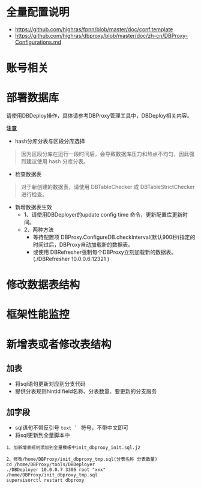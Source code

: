 # 全量配置说明
- https://github.com/highras/fpnn/blob/master/doc/conf.template
- https://github.com/highras/dbproxy/blob/master/doc/zh-cn/DBProxy-Configurations.md

# 账号相关
# 部署数据库
请使用DBDeploy操作，具体请参考DBProxy管理工具中，DBDeploy相关内容。

**注意**
- hash分库分表与区段分库选择
> 因为区段分库在运行一段时间后，会导致数据库压力和热点不均匀，因此强烈建议使用 hash 分库分表。

- 检查数据表
> 对于新创建的数据表，请使用 DBTableChecker 或 DBTableStrictChecker 进行检查。

- 新增数据表生效
  - 1、请使用DBDeployer的update config time 命令，更新配置库更新时间。
  - 2、两种方法
    - 等待配置项 DBProxy.ConfigureDB.checkInterval(默认900秒)指定的时间过后，DBProxy自动加载新的数据表。
    - 或使用 DBRefresher强制每个DBProxy立刻加载新的数据表。(./DBRefresher 10.0.0.6:12321 )
# 修改数据表结构
# 框架性能监控

# 新增表或者修改表结构
## 加表 
- 将sql语句更新对应到分支代码
- 提供分表规则hintId field名称、分表数量、要更新的分支服务

## 加字段
- sql语句不带反引号 ```text ` ```  符号，不带中文即可
- 将sql更新到全量脚本中

```
1、加新增表规则添加到全量模板中init_dbproxy_init.sql.j2

2、修改/home/DBProxy/init_dbproxy_tmp.sql(分表名称 分表数量)
cd /home/DBProxy/tools/DBDeployer
./DBDeployer 10.0.0.7 3306 root "xxx" /home/DBProxy/init_dbproxy_tmp.sql
supervisorctl restart dbproxy
```
